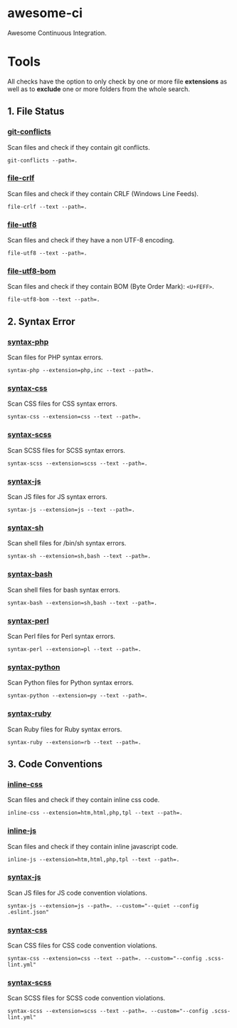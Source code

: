 # awesome-ci

Awesome Continuous Integration.




# Tools

All checks have the option to only check by one or more file **extensions** as well as to **exclude** one or more folders from the whole search.

## 1. File Status

### [git-conflicts](bin/git-conflicts)

Scan files and check if they contain git conflicts.

`git-conflicts --path=.`

### [file-crlf](bin/file-crlf)

Scan files and check if they contain CRLF (Windows Line Feeds).

`file-crlf --text --path=.`


### [file-utf8](bin/file-utf8)

Scan files and check if they have a non UTF-8 encoding.

`file-utf8 --text --path=.`

### [file-utf8-bom](bin/file-utf8-bom)

Scan files and check if they contain BOM (Byte Order Mark): `<U+FEFF>`.

`file-utf8-bom --text --path=.`


## 2. Syntax Error

### [syntax-php](bin/syntax-php)

Scan files for PHP syntax errors.

`syntax-php --extension=php,inc --text --path=.`

### [syntax-css](bin/syntax-css)

Scan CSS files for CSS syntax errors.

`syntax-css --extension=css --text --path=.`

### [syntax-scss](bin/syntax-scss)

Scan SCSS files for SCSS syntax errors.

`syntax-scss --extension=scss --text --path=.`

### [syntax-js](bin/syntax-js)

Scan JS files for JS syntax errors.

`syntax-js --extension=js --text --path=.`

### [syntax-sh](bin/syntax-sh)

Scan shell files for /bin/sh syntax errors.

`syntax-sh --extension=sh,bash --text --path=.`

### [syntax-bash](bin/syntax-bash)

Scan shell files for bash syntax errors.

`syntax-bash --extension=sh,bash --text --path=.`

### [syntax-perl](bin/syntax-perl)

Scan Perl files for Perl syntax errors.

`syntax-perl --extension=pl --text --path=.`

### [syntax-python](bin/syntax-python)

Scan Python files for Python syntax errors.

`syntax-python --extension=py --text --path=.`

### [syntax-ruby](bin/syntax-ruby)

Scan Ruby files for Ruby syntax errors.

`syntax-ruby --extension=rb --text --path=.`


## 3. Code Conventions

### [inline-css](bin/inline-css)

Scan files and check if they contain inline css code.

`inline-css --extension=htm,html,php,tpl --text --path=.`


### [inline-js](bin/inline-js)

Scan files and check if they contain inline javascript code.

`inline-js --extension=htm,html,php,tpl --text --path=.`


### [syntax-js](bin/syntax-js)

Scan JS files for JS code convention violations.

`syntax-js --extension=js --path=. --custom="--quiet --config .eslint.json"`

### [syntax-css](bin/syntax-css)

Scan CSS files for CSS code convention violations.

`syntax-css --extension=css --text --path=. --custom="--config .scss-lint.yml"`

### [syntax-scss](bin/syntax-scss)

Scan SCSS files for SCSS code convention violations.

`syntax-scss --extension=scss --text --path=. --custom="--config .scss-lint.yml"`


